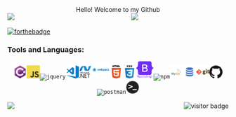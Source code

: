 <div align="center">Hello! Welcome to my Github</div> 

<div>
<img style="display:inline-block" src="https://github-readme-stats.vercel.app/api//?username=mikkrieg&show_icons=true&count_private=true&theme=dracula" width="53%" />
<img style="display:inline-block; float:right" src="https://github-readme-stats.vercel.app/api/top-langs/?username=mikkrieg&layout=compact&theme=dracula" width="44%"/>
</div>

[![forthebadge](https://forthebadge.com/images/badges/powered-by-coffee.svg)](https://forthebadge.com)


### Tools and Languages:
<div align="center">
<code><img src="https://raw.githubusercontent.com/devicons/devicon/master/icons/csharp/csharp-original.svg" alt="csharp" width="30" /></code><code><img alt="JavaScript" width="30px" src="https://raw.githubusercontent.com/github/explore/80688e429a7d4ef2fca1e82350fe8e3517d3494d/topics/javascript/javascript.png" /></code><code><img alt="jquery" src="https://raw.githubusercontent.com/DanielAdeyemi/devicon/master/icons/jquery/jquery-original-wordmark.svg" width="30"/></code><code><img alt="Visual Studio Code" width="30px" src="https://raw.githubusercontent.com/github/explore/80688e429a7d4ef2fca1e82350fe8e3517d3494d/topics/visual-studio-code/visual-studio-code.png" /></code><code><img src="https://raw.githubusercontent.com/devicons/devicon/master/icons/dot-net/dot-net-original-wordmark.svg" alt="dotnet" width="30"/></code><code><img src="https://raw.githubusercontent.com/devicons/devicon/d00d0969292a6569d45b06d3f350f463a0107b0d/icons/webpack/webpack-original-wordmark.svg" alt="webpack" width="40"/></code><code><img alt="HTML5" width="30px" src="https://raw.githubusercontent.com/github/explore/80688e429a7d4ef2fca1e82350fe8e3517d3494d/topics/html/html.png" /></code><code><img alt="CSS3" width="30px" src="https://raw.githubusercontent.com/github/explore/80688e429a7d4ef2fca1e82350fe8e3517d3494d/topics/css/css.png" /></code><code><img src="https://raw.githubusercontent.com/devicons/devicon/master/icons/bootstrap/bootstrap-plain-wordmark.svg" alt="bootstrap" width="40" height="40"/><img alt="npm" src="https://raw.githubusercontent.com/DanielAdeyemi/devicon/master/icons/npm/npm-original-wordmark.svg" width="30" /></code><code><img alt="MySQL" width="30px" src="https://raw.githubusercontent.com/github/explore/80688e429a7d4ef2fca1e82350fe8e3517d3494d/topics/mysql/mysql.png" /></code><code><img alt="SQL" width="30px" src="https://raw.githubusercontent.com/github/explore/80688e429a7d4ef2fca1e82350fe8e3517d3494d/topics/sql/sql.png" /></code><code><img alt="Git" width="30px" src="https://raw.githubusercontent.com/github/explore/80688e429a7d4ef2fca1e82350fe8e3517d3494d/topics/git/git.png" /></code><code><img alt="GitHub" width="30px" src="https://raw.githubusercontent.com/github/explore/78df643247d429f6cc873026c0622819ad797942/topics/github/github.png" /></code><code><img src="https://www.vectorlogo.zone/logos/getpostman/getpostman-icon.svg" alt="postman" width="30"/></code><code><img alt="Terminal" src="https://raw.githubusercontent.com/github/explore/80688e429a7d4ef2fca1e82350fe8e3517d3494d/topics/terminal/terminal.png" width="30"/></code> 
</div>
<p>
<a href="https://www.linkedin.com/in/michael-kriegel/">
    <img margin-left="auto" margin-right="auto" display="block" src="https://img.shields.io/badge/-LinkedIn-black.svg?style=flat&logo=linkedin&logoColor=white&colorB=0A66C2">
</a>
<img align="right" src="https://visitor-badge.glitch.me/badge?page_id=mikkrieg" alt="visitor badge"/>
</p>

<!--
**Lo-GR/Lo-GR** is a ✨ _special_ ✨ repository because its `README.md` (this file) appears on your GitHub profile.

Here are some ideas to get you started:

- 🔭 I’m currently working on ...
- 🌱 I’m currently learning ...
- 👯 I’m looking to collaborate on ...
- 🤔 I’m looking for help with ...
- 💬 Ask me about ...
- 📫 How to reach me: ...
- 😄 Pronouns: ...
- ⚡ Fun fact: ...
-->
